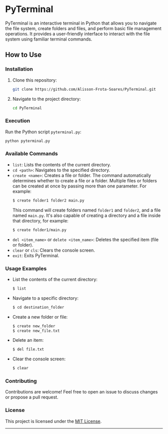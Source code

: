 # PyTerminal

PyTerminal is an interactive terminal in Python that allows you to navigate the file system, create folders and files, and perform basic file management operations. It provides a user-friendly interface to interact with the file system using familiar terminal commands.

## How to Use

### Installation

1. Clone this repository:
   ```bash
   git clone https://github.com/Alisson-Frota-Soares/PyTerminal.git
   ```

2. Navigate to the project directory:
   ```bash
   cd PyTerminal
   ```

### Execution

Run the Python script `pyterminal.py`:
```bash
python pyterminal.py
```

### Available Commands

- `list`: Lists the contents of the current directory.
- `cd <path>`: Navigates to the specified directory.
- `create <name>`: Creates a file or folder. The command automatically determines whether to create a file or a folder. Multiple files or folders can be created at once by passing more than one parameter. For example:
  ```bash
  $ create folder1 folder2 main.py
  ```
  This command will create folders named `folder1` and `folder2`, and a file named `main.py`.
  It's also capable of creating a directory and a file inside that directory, for example:
  ```bash
  $ create folder1/main.py
  ```
- `del <item_name>` or `delete <item_name>`: Deletes the specified item (file or folder).
- `clear` or `cls`: Clears the console screen.
- `exit`: Exits PyTerminal.

### Usage Examples

- List the contents of the current directory:
  ```bash
  $ list
  ```

- Navigate to a specific directory:
  ```bash
  $ cd destination_folder
  ```

- Create a new folder or file:
  ```bash
  $ create new_folder
  $ create new_file.txt
  ```

- Delete an item:
  ```bash
  $ del file.txt
  ```

- Clear the console screen:
  ```bash
  $ clear
  ```

### Contributing

Contributions are welcome! Feel free to open an issue to discuss changes or propose a pull request.

### License

This project is licensed under the [MIT License](LICENSE).

--- 